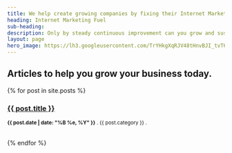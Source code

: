```yaml
---
title: We help create growing companies by fixing their Internet Marketing
heading: Internet Marketing Fuel
sub-heading: 
description: Only by steady continuous improvement can you grow and sustain your business
layout: page
hero_image: https://lh3.googleusercontent.com/TrYHkgXqRJV48tHnvBJI_tvT6ujbCpOv8G52SxH-tt1EJbXEzu3a9bP-Mdg-3hNvW-30g5fYH8myADQdnw=w1200-h500-c-rj
---
```


## Articles to help you grow your business today.
{% for post in site.posts %}	
    <h3><a href="{{ post.url }}">{{ post.title }}</a></h3>
    <p><small><strong>{{ post.date | date: "%B %e, %Y" }}</strong> . {{ post.category }} . <a href="http://erjjones.github.com{{ post.url }}#disqus_thread"></a></small></p>			
{% endfor %}